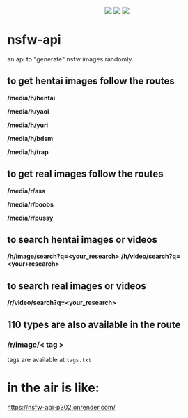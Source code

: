 <p align="center">
 <img src="https://raw.githubusercontent.com/MicaelliMedeiros/micaellimedeiros/master/image/computer-illustration.png"/>

<img src="https://img.shields.io/badge/TypeScript-black?style=for-the-badge&logo=typescript&logoColor=white"/>
<img
src="https://profile-counter.glitch.me/{Swag666baby}/count.svg"/>

</p>

# nsfw-api
an api to "generate" nsfw images randomly. 

## to get hentai images follow the routes 
**/media/h/hentai**

**/media/h/yaoi**

**/media/h/yuri**

**/media/h/bdsm**

**/media/h/trap**

## to get real images follow the routes 
**/media/r/ass**

**/media/r/boobs**

**/media/r/pussy**


## to search hentai images or videos 
**/h/image/search?q=<your_research>**
**/h/video/search?q=<your+research>**

## to search real images or videos 
**/r/video/search?q=<your_research>**

## 110 types are also available in the route 
### /r/image/< tag >
tags are available at `tags.txt`
  
# in the air is like: 
https://nsfw-api-p302.onrender.com/
